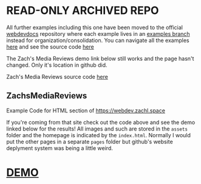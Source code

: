 # READ-ONLY ARCHIVED REPO
All further examples including this one have been moved to the official [webdevdocs](https://github.com/ZachLTech/webdevcourse) repository where each example lives in an [examples branch](https://github.com/ZachLTech/webdevcourse/tree/examples) instead for organization/consolidation. You can navigate all the examples [here](https://zachltech.github.io/webdevcourse/) and see the source code [here](https://github.com/ZachLTech/webdevcourse/tree/examples)

The Zach's Media Reviews demo link below still works and the page hasn't changed. Only it's location in github did.

Zach's Media Reviews source code [here](https://github.com/ZachLTech/webdevcourse/tree/examples/examples/ZachsMediaReviews)

## ZachsMediaReviews
Example Code for HTML section of https://webdev.zachl.space

If you're coming from that site check out the code above and see the demo linked below for the results!
All images and such are stored in the `assets` folder and the homepage is indicated by the `index.html`.
Normally I would put the other pages in a separate `pages` folder but github's website deplyment system was being a little weird.

# [DEMO](https://zachltech.github.io/webdevcourse/examples/ZachsMediaReviews/index.html)
